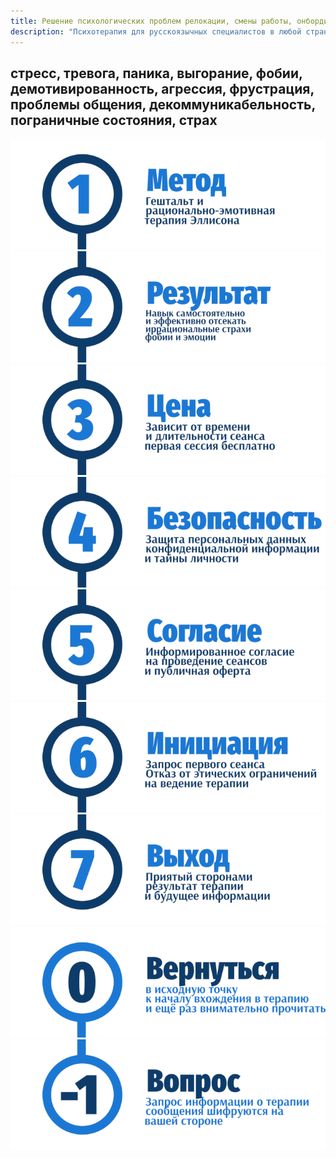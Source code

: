 ```yaml
---
title: Решение психологических проблем релокации, смены работы, онбординга, увольнения, дедлайна, кранча, посмортум ревью
description: "Психотерапия для русскоязычных специалистов в любой стране мира, анонимно, круглосутчно, 24/7"
---
```


## стресс, тревога, паника, выгорание, фобии, демотивированность, агрессия, фрустрация, проблемы общения, декоммуникабельность, пограничные состояния, страх

<a href="/method/">![Гештальт, рационально-эмотивная терапия Эллисона, РЭТ](_img/1.png)</a>
<a href="/result/">![Самостоятельное отсечение иррациональных страхов, фобий и эмоций](_img/2.png)</a>
<a href="/value/">![Цена сессии и расчет стоимости психотерапии](_img/3.png)</a>
<a href="/security/">![Безопасность конфиденциальность анонимность психотерапии](_img/4.png)</a>
<a href="/consent/">![Информированное согласие клиента психотерапии](_img/5.png)</a>
<a href="/disclaimer/">![Первая бесплатная сессия консультации психотерапевта](_img/6.png)</a>
<a href="/consent/">![Согласованноый срок и длительность психотерапевтического акта](_img/7.png)</a>
<a href="/">![Psychotherapy for Russian-speaking IT professionals](_img/0.png)</a>	
<a href="https://bit.ly/3yhBEb4" target=_blank>![Вопросы ответы для пациента психотерапевта](_img/-1.png)</a>
